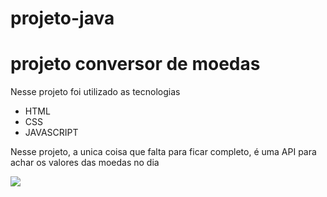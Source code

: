 # projeto-java

<h1>projeto conversor de moedas</h1>

<p>Nesse projeto foi utilizado as tecnologias </p>
<ul>
  <li>HTML</li>
  <li>CSS</li>
  <li>JAVASCRIPT</li>
</ul>
<p>Nesse projeto, a unica coisa que falta para ficar completo, é uma API para achar os valores das moedas no dia </p>

<img src="https://github.com/Gug4ZL/projeto-java/assets/136204571/a558a2e3-a1b4-430b-8476-6079a0097435">
